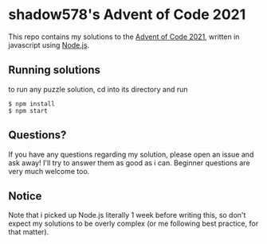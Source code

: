 # shadow578's Advent of Code 2021

This repo contains my solutions to the [Advent of Code 2021](https://adventofcode.com/2021/), written in javascript using [Node.js](https://nodejs.org/).


## Running solutions
to run any puzzle solution, cd into its directory and run
```shell
$ npm install
$ npm start
```


## Questions?
If you have any questions regarding my solution, please open an issue and ask away!
I'll try to answer them as good as i can.
Beginner questions are very much welcome too.


## Notice
Note that i picked up Node.js literally 1 week before writing this, so don't expect my solutions to be overly complex (or me following best practice, for that matter).
